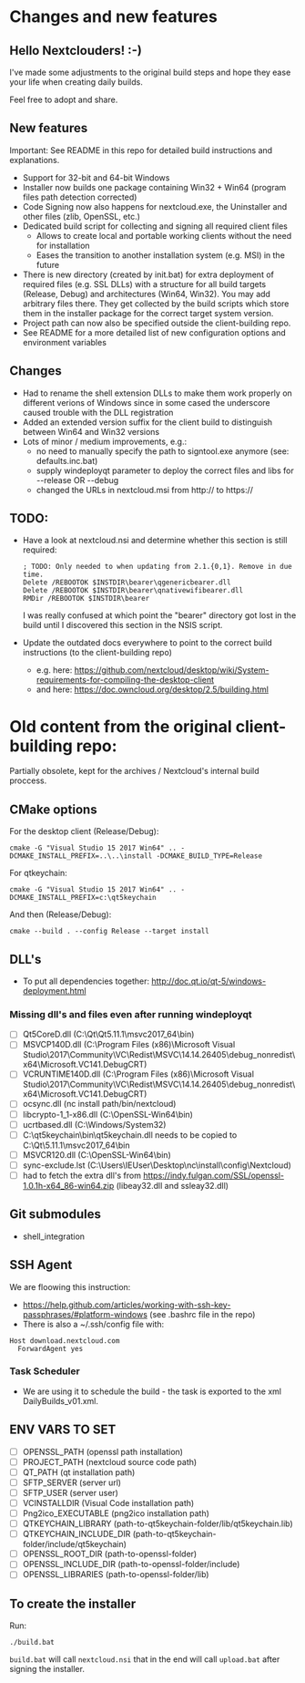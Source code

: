 # Changes and new features

## Hello Nextclouders! :-)

I've made some adjustments to the original build steps and hope they ease your life when creating
daily builds.

Feel free to adopt and share.

## New features

Important: See README in this repo for detailed build instructions and explanations.

- Support for 32-bit and 64-bit Windows
- Installer now builds one package containing Win32 + Win64 (program files path detection corrected)
- Code Signing now also happens for nextcloud.exe, the Uninstaller and other files (zlib, OpenSSL, etc.)
- Dedicated build script for collecting and signing all required client files
  - Allows to create local and portable working clients without the need for installation
  - Eases the transition to another installation system (e.g. MSI) in the future
- There is new directory (created by init.bat) for extra deployment of required files (e.g. SSL DLLs)
  with a structure for all build targets (Release, Debug) and architectures (Win64, Win32).
  You may add arbitrary files there. They get collected by the build scripts which store them in
  the installer package for the correct target system version.
- Project path can now also be specified outside the client-building repo.
- See README for a more detailed list of new configuration options and environment variables

## Changes

- Had to rename the shell extension DLLs to make them work properly on different verions of Windows since
  in some cased the underscore caused trouble with the DLL registration
- Added an extended version suffix for the client build to distinguish between Win64 and Win32 versions
- Lots of minor / medium improvements, e.g.:
  - no need to manually specify the path to signtool.exe anymore (see: defaults.inc.bat)
  - supply windeployqt parameter to deploy the correct files and libs for --release OR --debug
  - changed the URLs in nextcloud.msi from http:// to https://

## TODO:

- Have a look at nextcloud.nsi and determine whether this section is still required:

      ; TODO: Only needed to when updating from 2.1.{0,1}. Remove in due time.
      Delete /REBOOTOK $INSTDIR\bearer\qgenericbearer.dll
      Delete /REBOOTOK $INSTDIR\bearer\qnativewifibearer.dll
      RMDir /REBOOTOK $INSTDIR\bearer

  I was really confused at which point the "bearer" directory got lost in the build until I discovered
  this section in the NSIS script.

- Update the outdated docs everywhere to point to the correct build instructions (to the client-building repo)
  - e.g. here: https://github.com/nextcloud/desktop/wiki/System-requirements-for-compiling-the-desktop-client
  - and here: https://doc.owncloud.org/desktop/2.5/building.html

# Old content from the original client-building repo:

Partially obsolete, kept for the archives / Nextcloud's internal build proccess.

## CMake options

For the desktop client (Release/Debug):
```
cmake -G "Visual Studio 15 2017 Win64" .. -DCMAKE_INSTALL_PREFIX=..\..\install -DCMAKE_BUILD_TYPE=Release
```

For qtkeychain:
```
cmake -G "Visual Studio 15 2017 Win64" .. -DCMAKE_INSTALL_PREFIX=c:\qt5keychain
```
And then (Release/Debug):
```
cmake --build . --config Release --target install
```

## DLL's
- To put all dependencies together: http://doc.qt.io/qt-5/windows-deployment.html

### Missing dll's and files even after running windeployqt
- [ ] Qt5CoreD.dll (C:\Qt\Qt5.11.1\msvc2017_64\bin)
- [ ] MSVCP140D.dll (C:\Program Files (x86)\Microsoft Visual Studio\2017\Community\VC\Redist\MSVC\14.14.26405\debug_nonredist\x64\Microsoft.VC141.DebugCRT)
- [ ] VCRUNTIME140D.dll (C:\Program Files (x86)\Microsoft Visual Studio\2017\Community\VC\Redist\MSVC\14.14.26405\debug_nonredist\x64\Microsoft.VC141.DebugCRT)
- [ ] ocsync.dll (nc install path/bin/nextcloud)
- [ ] libcrypto-1_1-x86.dll (C:\OpenSSL-Win64\bin)
- [ ] ucrtbased.dll (C:\Windows/System32)
- [ ] C:\qt5keychain\bin\qt5keychain.dll needs to be copied to C:\Qt\5.11.1\msvc2017_64\bin
- [ ] MSVCR120.dll (C:\OpenSSL-Win64\bin)
- [ ] sync-exclude.lst (C:\Users\IEUser\Desktop\nc\install\config\Nextcloud)
- [ ] had to fetch the extra dll's from https://indy.fulgan.com/SSL/openssl-1.0.1h-x64_86-win64.zip (libeay32.dll and ssleay32.dll)

## Git submodules
- shell_integration

## SSH Agent
We are floowing this instruction:
- https://help.github.com/articles/working-with-ssh-key-passphrases/#platform-windows (see .bashrc file in the repo)
- There is also a ~/.ssh/config file with:
```
Host download.nextcloud.com
  ForwardAgent yes
```

### Task Scheduler
- We are using it to schedule the build - the task is exported to the xml DailyBuilds_v01.xml.

## ENV VARS TO SET
- [ ] OPENSSL_PATH (openssl path installation)
- [ ] PROJECT_PATH (nextcloud source code path)
- [ ] QT_PATH (qt installation path)
- [ ] SFTP_SERVER (server url)
- [ ] SFTP_USER (server user)
- [ ] VCINSTALLDIR (Visual Code installation path)
- [ ] Png2ico_EXECUTABLE (png2ico installation path)
- [ ] QTKEYCHAIN_LIBRARY (path-to-qt5keychain-folder/lib/qt5keychain.lib)
- [ ] QTKEYCHAIN_INCLUDE_DIR (path-to-qt5keychain-folder/include/qt5keychain)
- [ ] OPENSSL_ROOT_DIR (path-to-openssl-folder) 
- [ ] OPENSSL_INCLUDE_DIR (path-to-openssl-folder/include)
- [ ] OPENSSL_LIBRARIES (path-to-openssl-folder/lib)

## To create the installer

Run: 
```
./build.bat 
```
```build.bat``` will call ```nextcloud.nsi``` that in the end will call ```upload.bat``` after signing the installer.

